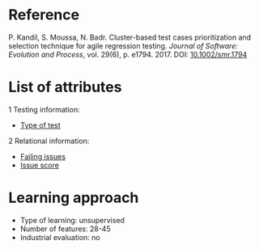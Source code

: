 # Reference

P. Kandil, S. Moussa, N. Badr. Cluster-based test cases prioritization and selection technique for agile regression testing. *Journal of Software: Evolution and Process*, vol. 29(6), p. e1794. 2017. DOI: [10.1002/smr.1794](https://www.doi.org/10.1002/smr.1794)

# List of attributes

1 Testing information:
* [Type of test](../../attributes/testing/test-case/property/type-of-test.md)

2 Relational information:
* [Failing issues](../../attributes/relational/change/failing-issues.md)
* [Issue score](../../attributes/relational/change/issue-score.md)

# Learning approach

* Type of learning: unsupervised
* Number of features: 28-45
* Industrial evaluation: no